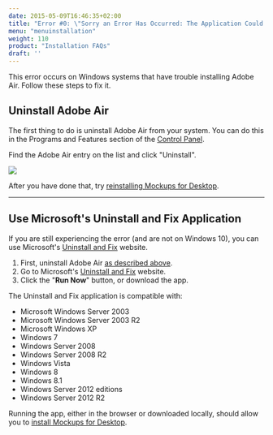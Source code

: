 ```yaml
---
date: 2015-05-09T16:46:35+02:00
title: "Error #0: \"Sorry an Error Has Occurred: The Application Could Not Be Installed. Try Installing It Again.\""
menu: "menuinstallation"
weight: 110
product: "Installation FAQs"
draft: ''
---
```

This error occurs on Windows systems that have trouble installing Adobe Air. Follow these steps to fix it.

## Uninstall Adobe Air

The first thing to do is uninstall Adobe Air from your system. You can do this in the Programs and Features section of the [Control Panel](http://www.tenforums.com/tutorials/2691-control-panel-open-windows-10-a.html).

Find the Adobe Air entry on the list and click "Uninstall".

![](//media.balsamiq.com/img/support/installation/uninstall-air.png)

After you have done that, try [reinstalling Mockups for Desktop](https://balsamiq.com/download).

---

## Use Microsoft's Uninstall and Fix Application

If you are still experiencing the error (and are not on Windows 10), you can use Microsoft's [Uninstall and Fix](https://support.microsoft.com/en-us/mats/program_install_and_uninstall) website.

1. First, uninstall Adobe Air [as described above](#uninstall-adobe-air).
2. Go to Microsoft's [Uninstall and Fix](https://support.microsoft.com/en-us/mats/program_install_and_uninstall) website.
3. Click the "**Run Now**" button, or download the app.

The Uninstall and Fix application is compatible with:

* Microsoft Windows Server 2003
* Microsoft Windows Server 2003 R2
* Microsoft Windows XP
* Windows 7
* Windows Server 2008
* Windows Server 2008 R2
* Windows Vista
* Windows 8
* Windows 8.1
* Windows Server 2012 editions
* Windows Server 2012 R2

Running the app, either in the browser or downloaded locally, should allow you to [install Mockups for Desktop](https://balsamiq.com/download).
